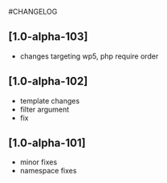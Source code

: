 #CHANGELOG


## [1.0-alpha-103]

- changes targeting wp5, php require order


## [1.0-alpha-102]

- template changes
- filter argument
- fix


## [1.0-alpha-101]

- minor fixes
- namespace fixes


